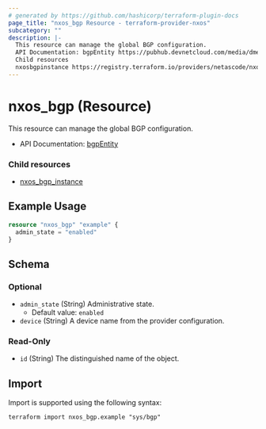 ```yaml
---
# generated by https://github.com/hashicorp/terraform-plugin-docs
page_title: "nxos_bgp Resource - terraform-provider-nxos"
subcategory: ""
description: |-
  This resource can manage the global BGP configuration.
  API Documentation: bgpEntity https://pubhub.devnetcloud.com/media/dme-docs-10-2-2/docs/Routing%20and%20Forwarding/bgp:Entity/
  Child resources
  nxosbgpinstance https://registry.terraform.io/providers/netascode/nxos/latest/docs/resources/bgp_instance
---
```


# nxos_bgp (Resource)

This resource can manage the global BGP configuration.

- API Documentation: [bgpEntity](https://pubhub.devnetcloud.com/media/dme-docs-10-2-2/docs/Routing%20and%20Forwarding/bgp:Entity/)

### Child resources

- [nxos_bgp_instance](https://registry.terraform.io/providers/netascode/nxos/latest/docs/resources/bgp_instance)

## Example Usage

```terraform
resource "nxos_bgp" "example" {
  admin_state = "enabled"
}
```

<!-- schema generated by tfplugindocs -->
## Schema

### Optional

- `admin_state` (String) Administrative state.
  - Default value: `enabled`
- `device` (String) A device name from the provider configuration.

### Read-Only

- `id` (String) The distinguished name of the object.

## Import

Import is supported using the following syntax:

```shell
terraform import nxos_bgp.example "sys/bgp"
```
